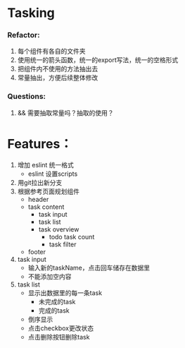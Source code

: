 # Tasking

### Refactor:
1. 每个组件有各自的文件夹
2. 使用统一的箭头函数，统一的export写法，统一的空格形式
3. 把组件内不使用的方法抽出去
4. 常量抽出，方便后续整体修改

### Questions:
1. && 需要抽取常量吗？抽取的使用？

# Features：
1. 增加 eslint 统一格式
    - eslint 设置scripts 
2. 用git拉出新分支
3. 根据参考页面规划组件
    - header
    - task content
        - task input
        - task list
        - task overview
          - todo task count
          - task filter
    - footer
4. task input
   - 输入新的taskName，点击回车储存在数据里
   - 不能添加空内容
5. task list
   - 显示出数据里的每一条task
     - 未完成的task
     - 完成的task
   - 倒序显示
   - 点击checkbox更改状态
   - 点击删除按钮删除task
